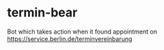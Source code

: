 # termin-bear
Bot which takes action when it found appointment on https://service.berlin.de/terminvereinbarung
